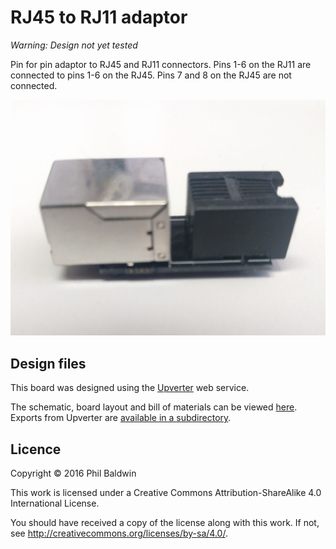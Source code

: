 # RJ45 to RJ11 adaptor

*Warning: Design not yet tested*

Pin for pin adaptor to RJ45 and RJ11 connectors. Pins 1-6 on the RJ11 are connected to pins 1-6 on the RJ45. Pins 7 and 8 on the RJ45 are not connected.

![Board photo](./board-photo.jpg)

## Design files

This board was designed using the [Upverter](https://upverter.com) web service.

The schematic, board layout and bill of materials can be viewed [here](https://upverter.com/Trebuchetindustries/a729da65489fed32/RJ45-to-RJ11-adaptor/). Exports from Upverter are [available in a subdirectory](./Upverter%20exports).

## Licence

Copyright © 2016 Phil Baldwin

This work is licensed under a Creative Commons Attribution-ShareAlike 4.0 International License.

You should have received a copy of the license along with this work. If not, see <http://creativecommons.org/licenses/by-sa/4.0/>.

